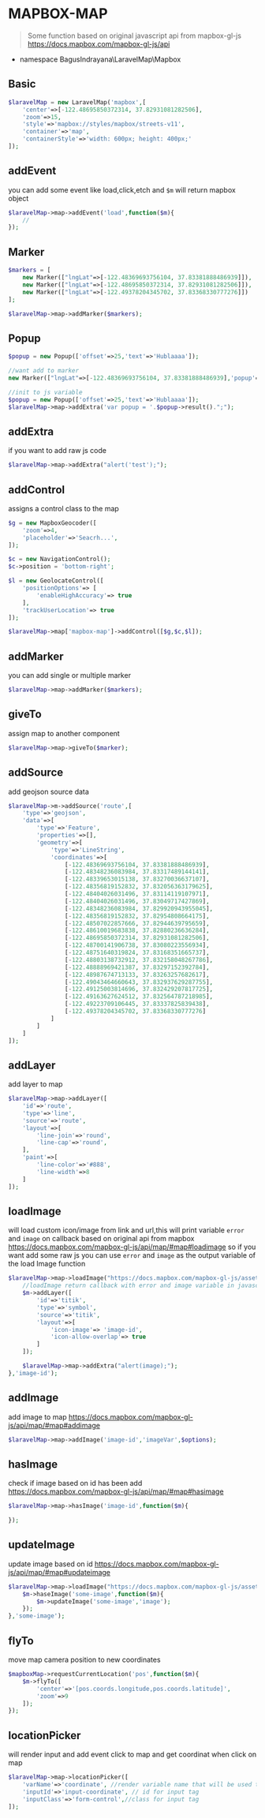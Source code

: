 # MAPBOX-MAP

> Some function based on original javascript api from mapbox-gl-js https://docs.mapbox.com/mapbox-gl-js/api
- namespace BagusIndrayana\LaravelMap\Mapbox
## Basic

```php
$laravelMap = new LaravelMap('mapbox',[
    'center'=>[-122.48695850372314, 37.82931081282506],
    'zoom'=>15,
    'style'=>'mapbox://styles/mapbox/streets-v11',
    'container'=>'map',
    'containerStyle'=>'width: 600px; height: 400px;'
]);
```

## addEvent

you can add some event like load,click,etch and `$m` will return mapbox object

```php
$laravelMap->map->addEvent('load',function($m){
    //
});
```

## Marker
```php
$markers = [
    new Marker(["lngLat"=>[-122.48369693756104, 37.83381888486939]]),
    new Marker(["lngLat"=>[-122.48695850372314, 37.82931081282506]]),
    new Marker(["lngLat"=>[-122.49378204345702, 37.83368330777276]])
];

$laravelMap->map->addMarker($markers);
```

## Popup
```php
$popup = new Popup(['offset'=>25,'text'=>'Hublaaaa']);

//want add to marker
new Marker(["lngLat"=>[-122.48369693756104, 37.83381888486939],'popup'=>$popup]);

//init to js variable
$popup = new Popup(['offset'=>25,'text'=>'Hublaaaa']);
$laravelMap->map->addExtra('var popup = '.$popup->result().";");
```

## addExtra
if you want to add raw js code
```php
$laravelMap->map->addExtra("alert('test');");
```

## addControl
assigns a control class to the map
```php
$g = new MapboxGeocoder([
    'zoom'=>4,
    'placeholder'=>'Seacrh...',
]);

$c = new NavigationControl();
$c->position = 'bottom-right';

$l = new GeolocateControl([
    'positionOptions'=> [
        'enableHighAccuracy'=> true
    ],
    'trackUserLocation'=> true
]);

$laravelMap->map['mapbox-map']->addControl([$g,$c,$l]);
```

## addMarker
you can add single or multiple marker
```php
$laravelMap->map->addMarker($markers);
```

## giveTo
assign map to another component
```php
$laravelMap->map->giveTo($marker);
```

## addSource
add geojson source data
```php
$laravelMap->m->addSource('route',[
    'type'=>'geojson',
    'data'=>[
        'type'=>'Feature',
        'properties'=>[],
        'geometry'=>[
            'type'=>'LineString',
            'coordinates'=>[
                [-122.48369693756104, 37.83381888486939],
                [-122.48348236083984, 37.83317489144141],
                [-122.48339653015138, 37.83270036637107],
                [-122.48356819152832, 37.832056363179625],
                [-122.48404026031496, 37.83114119107971],
                [-122.48404026031496, 37.83049717427869],
                [-122.48348236083984, 37.829920943955045],
                [-122.48356819152832, 37.82954808664175],
                [-122.48507022857666, 37.82944639795659],
                [-122.48610019683838, 37.82880236636284],
                [-122.48695850372314, 37.82931081282506],
                [-122.48700141906738, 37.83080223556934],
                [-122.48751640319824, 37.83168351665737],
                [-122.48803138732912, 37.832158048267786],
                [-122.48888969421387, 37.83297152392784],
                [-122.48987674713133, 37.83263257682617],
                [-122.49043464660643, 37.832937629287755],
                [-122.49125003814696, 37.832429207817725],
                [-122.49163627624512, 37.832564787218985],
                [-122.49223709106445, 37.83337825839438],
                [-122.49378204345702, 37.83368330777276]
            ]
        ]
    ]
]);
```

## addLayer
add layer to map
```php
$laravelMap->map->addLayer([
    'id'=>'route',
    'type'=>'line',
    'source'=>'route',
    'layout'=>[
        'line-join'=>'round',
        'line-cap'=>'round',
    ],
    'paint'=>[
        'line-color'=>'#888',
        'line-width'=>8
    ]
]);
```

## loadImage
will load custom icon/image from link and url,this will print variable `error` and `image` on callback based on original api from mapbox https://docs.mapbox.com/mapbox-gl-js/api/map/#map#loadimage so if you want add some raw js you can use `error` and `image` as the output variable of the load Image function
```php
$laravelMap->map->loadImage("https://docs.mapbox.com/mapbox-gl-js/assets/custom_marker.png",function($m){
    //loadImage return callback with error and image variable in javascript string
    $m->addLayer([
        'id'=>'titik',
        'type'=>'symbol',
        'source'=>'titik',
        'layout'=>[
            'icon-image'=> 'image-id',
            'icon-allow-overlap'=> true
        ]
    ]);

    $laravelMap->map->addExtra("alert(image);");
},'image-id');
```

## addImage
add image to map https://docs.mapbox.com/mapbox-gl-js/api/map/#map#addimage
```php
$laravelMap->map->addImage('image-id','imageVar',$options);
```

## hasImage 
check if image based on id has been add https://docs.mapbox.com/mapbox-gl-js/api/map/#map#hasimage
```php
$laravelMap->map->hasImage('image-id',function($m){

});
```

## updateImage
update image based on id https://docs.mapbox.com/mapbox-gl-js/api/map/#map#updateimage
```php
$laravelMap->map->loadImage("https://docs.mapbox.com/mapbox-gl-js/assets/custom_marker.png",function($m){
    $m->haseImage('some-image',function($m){
        $m->updateImage('some-image','image');
    });
},'some-image');
```

## flyTo
move map camera position to new coordinates
```php
$mapboxMap->requestCurrentLocation('pos',function($m){
    $m->flyTo([
        'center'=>'[pos.coords.longitude,pos.coords.latitude]',
        'zoom'=>9
    ]);
});
```

## locationPicker
will render input and add event click to map and get coordinat when click on map
```php
$laravelMap->map->locationPicker([
    'varName'=>'coordinate', //render variable name that will be used to store the marker with selected coordinate data,
    'inputId'=>'input-coordinate', // id for input tag
    'inputClass'=>'form-control',//class for input tag
]);
```